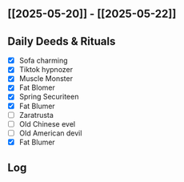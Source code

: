 ## [[2025-05-20]] - [[2025-05-22]]

## Daily Deeds & Rituals

- [x] Sofa charming 
- [x] Tiktok hypnozer
- [x] Muscle Monster
- [x] Fat Blomer
- [x] Spring Securiteen
- [x] Fat Blumer
- [ ] Zaratrusta
- [ ] Old Chinese evel
- [ ] Old American devil
- [x] Fat Blumer
## Log



